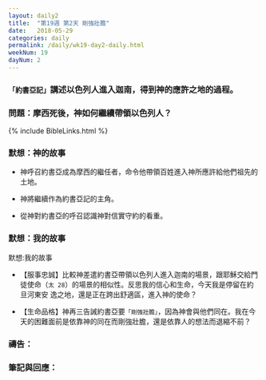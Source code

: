 ```yaml
---
layout: daily2
title:  "第19週 第2天 剛強壯膽"
date:   2018-05-29
categories: daily
permalink: /daily/wk19-day2-daily.html
weekNum: 19
dayNum: 2
---
```


### `「約書亞記」`講述以色列人進入迦南，得到神的應許之地的過程。

### 問題：摩西死後，神如何繼續帶領以色列人？

{% include BibleLinks.html %}

### 默想：神的故事 
+ 神呼召約書亞成為摩西的繼任者，命令他帶領百姓進入神所應許給他們祖先的土地。

+ 神將繼續作為約書亞記的主角。

+ 從神對約書亞的呼召認識神對信實守約的看重。

### 默想：我的故事 
默想:我的故事
+ 【服事忠誠】比較神差遣約書亞帶領以色列人進入迦南的場景，跟耶穌交給門徒使命（`太 28`）的場景的相似性。反思我的信心和生命，今天我是停留在約旦河東安
逸之地，還是正在跨出舒適區，進入神的使命？

+ 【生命品格】神再三告誡約書亞要`「剛強壯膽」`，因為神會與他們同在。我在今天的困難面前是依靠神的同在而剛強壯膽，還是依靠人的想法而退縮不前？ 

### 禱告：

### 筆記與回應：
